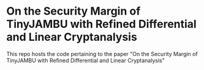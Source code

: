 # On the Security Margin of TinyJAMBU with Refined Differential and Linear Cryptanalysis
This repo hosts the code pertaining to the paper "On the Security Margin of TinyJAMBU with Refined Differential and Linear Cryptanalysis"
